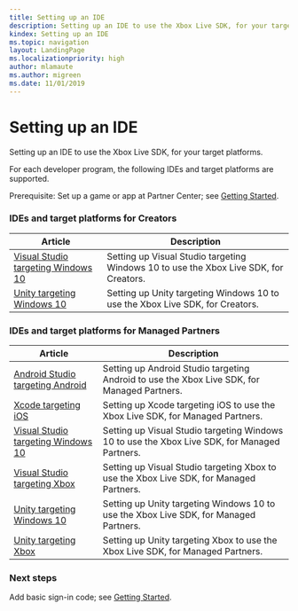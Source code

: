 ```yaml
---
title: Setting up an IDE
description: Setting up an IDE to use the Xbox Live SDK, for your target platforms.
kindex: Setting up an IDE
ms.topic: navigation
layout: LandingPage
ms.localizationpriority: high
author: mlamaute
ms.author: migreen
ms.date: 11/01/2019
---
```


# Setting up an IDE

Setting up an IDE to use the Xbox Live SDK, for your target platforms.

For each developer program, the following IDEs and target platforms are supported.

Prerequisite: Set up a game or app at Partner Center; see [Getting Started](../../live-getstarted-nav.md).


### IDEs and target platforms for Creators

| Article | Description |
|---------|-------------|
| [Visual Studio targeting Windows 10](creators/vstudio-win10/live-cr-vstudio-win10-nav.md) | Setting up Visual Studio targeting Windows 10 to use the Xbox Live SDK, for Creators. |
| [Unity targeting Windows 10](creators/unity-win10/live-cr-unity-win10-nav.md) | Setting up Unity targeting Windows 10 to use the Xbox Live SDK, for Creators. |
<!--
| [Visual Studio targeting Xbox](creators/vs-xbox/cr-vs-xbox_nav.md) | Setting up Visual Studio targeting Xbox to use the Xbox Live SDK, for Creators. |
| [Unity targeting Xbox](creators/unity-xbox/cr-unity-xbox_nav.md) | Setting up Unity targeting Xbox to use the Xbox Live SDK, for Creators.
| -->


### IDEs and target platforms for Managed Partners

| Article | Description |
|---------|-------------|
| [Android Studio targeting Android](managed-partners/astudio-android/live-mp-astudio-android-nav.md) | Setting up Android Studio targeting Android to use the Xbox Live SDK, for Managed Partners. |
| [Xcode targeting iOS](managed-partners/xcode-ios/live-mp-xcode-ios-nav.md) | Setting up Xcode targeting iOS to use the Xbox Live SDK, for Managed Partners. |
| [Visual Studio targeting Windows 10](managed-partners/vstudio-win10/live-mp-vstudio-win10-nav.md) | Setting up Visual Studio targeting Windows 10 to use the Xbox Live SDK, for Managed Partners. |
| [Visual Studio targeting Xbox](managed-partners/vstudio-xbox/live-mp-vstudio-xbox-nav.md) | Setting up Visual Studio targeting Xbox to use the Xbox Live SDK, for Managed Partners. |
| [Unity targeting Windows 10](managed-partners/unity-win10/live-mp-unity-win10-nav.md) | Setting up Unity targeting Windows 10 to use the Xbox Live SDK, for Managed Partners. |
| [Unity targeting Xbox](managed-partners/unity-xbox/live-mp-unity-xbox-nav.md) | Setting up Unity targeting Xbox to use the Xbox Live SDK, for Managed Partners. |
<!--
| [Visual Studio targeting Android](managed-partners/vstudio-android/mp-vstudio-android_nav.md) | Setting up Visual Studio targeting Android to use the Xbox Live SDK, for Managed Partners.
|-->


### Next steps

Add basic sign-in code; see [Getting Started](../live-getstarted-nav.md).
